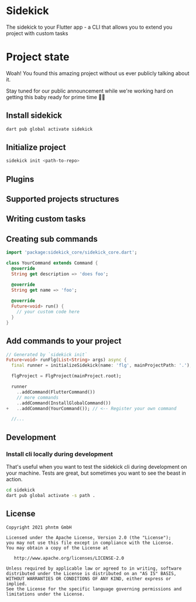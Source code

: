 # Sidekick

The sidekick to your Flutter app - a CLI that allows you to extend you project with custom tasks

# Project state

Woah! You found this amazing project without us ever publicly talking about it.

Stay tuned for our public announcement while we're working hard on getting this baby ready for prime time 👨‍💻

## Install sidekick

```bash
dart pub global activate sidekick
```

## Initialize project

```bash
sidekick init <path-to-repo> 
```

## Plugins

## Supported projects structures

## Writing custom tasks

## Creating sub commands

```dart
import 'package:sidekick_core/sidekick_core.dart';

class YourCommand extends Command {
  @override
  String get description => 'does foo';

  @override
  String get name => 'foo';
  
  @override
  Future<void> run() {
    // your custom code here
  }
}
```

## Add commands to your project

```dart
// Generated by `sidekick init`
Future<void> runFlg(List<String> args) async {
  final runner = initializeSidekick(name: 'flg', mainProjectPath: '.');

  flgProject = FlgProject(mainProject.root);

  runner
    ..addCommand(FlutterCommand())
    // more commands
    ..addCommand(InstallGlobalCommand())
+   ..addCommand(YourCommand()); // <-- Register your own command

  //...
```

## Development

### Install cli locally during development

That's useful when you want to test the sidekick cli during development on your machine. Tests are great, but sometimes you want to see the beast in action.

```bash
cd sidekick
dart pub global activate -s path .
```

## License

```text
Copyright 2021 phntm GmbH

Licensed under the Apache License, Version 2.0 (the "License");
you may not use this file except in compliance with the License.
You may obtain a copy of the License at

   http://www.apache.org/licenses/LICENSE-2.0

Unless required by applicable law or agreed to in writing, software
distributed under the License is distributed on an "AS IS" BASIS,
WITHOUT WARRANTIES OR CONDITIONS OF ANY KIND, either express or implied.
See the License for the specific language governing permissions and
limitations under the License.
```

